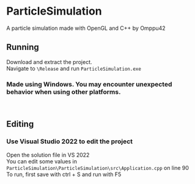 # ParticleSimulation
A particle simulation made with OpenGL and C++ by Omppu42

## Running
Download and extract the project. <br>
Navigate to ```\Release``` and run ```ParticleSimulation.exe``` <br>

### Made using Windows. You may encounter unexpected behavior when using other platforms. <br>
  
## Editing
### Use Visual Studio 2022 to edit the project
Open the solution file in VS 2022 <br>
You can edit some values in ```ParticleSimulation\ParticleSimulation\src\Application.cpp``` on line 90 <br>
To run, first save with ctrl + S and run with F5